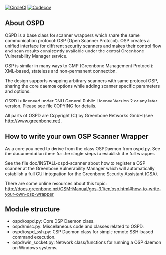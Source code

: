 [![CircleCI](https://circleci.com/gh/greenbone/ospd/tree/master.svg?style=svg)](https://circleci.com/gh/greenbone/ospd/tree/master)
[![Codecov](https://codecov.io/gh/greenbone/ospd/branch/master/graphs/badge.svg)](https://codecov.io/gh/greenbone/ospd)

About OSPD
----------

OSPD is a base class for scanner wrappers which share the same communication
protocol: OSP (Open Scanner Protocol). OSP creates a unified interface for
different security scanners and makes their control flow and scan results
consistently available under the central Greenbone Vulnerability Manager service.

OSP is similar in many ways to GMP (Greenbone Management Protocol): XML-based,
stateless and non-permanent connection.

The design supports wrapping arbitrary scanners with same protocol OSP,
sharing the core daemon options while adding scanner specific parameters and
options.

OSPD is licensed under GNU General Public License Version 2 or
any later version.  Please see file COPYING for details.

All parts of OSPD are Copyright (C) by Greenbone Networks GmbH
(see http://www.greenbone.net).


How to write your own OSP Scanner Wrapper
-----------------------------------------

As a core you need to derive from the class OSPDaemon from ospd.py.
See the documentation there for the single steps to establish the
full wrapper.

See the file doc/INSTALL-ospd-scanner about how to register a OSP scanner at
the Greenbone Vulnerability Manager which will automatically establish a full
GUI integration for the Greenbone Security Assistant (GSA).

There are some online resources about this topic:
http://docs.greenbone.net/GSM-Manual/gos-3.1/en/osp.html#how-to-write-your-own-osp-wrapper


Module structure
----------------

* ospd/ospd.py:       Core OSP Daemon class.
* ospd/misc.py:       Miscellaneous code and classes related to OSPD.
* ospd/ospd_ssh.py:   OSP Daemon class for simple remote SSH-based command execution.
* ospd/win_socket.py: Network class/functions for running a OSP daemon on Windows systems.
